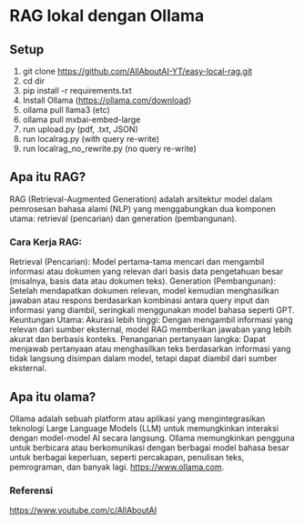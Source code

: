 # RAG lokal dengan Ollama

## Setup
1. git clone https://github.com/AllAboutAI-YT/easy-local-rag.git
2. cd dir
3. pip install -r requirements.txt
4. Install Ollama (https://ollama.com/download)
5. ollama pull llama3 (etc)
6. ollama pull mxbai-embed-large
7. run upload.py (pdf, .txt, JSON)
8. run localrag.py (with query re-write)
9. run localrag_no_rewrite.py (no query re-write)

## Apa itu RAG?
RAG (Retrieval-Augmented Generation) adalah arsitektur model dalam pemrosesan bahasa alami (NLP) yang menggabungkan dua komponen utama: retrieval (pencarian) dan generation (pembangunan).

### Cara Kerja RAG:
Retrieval (Pencarian): Model pertama-tama mencari dan mengambil informasi atau dokumen yang relevan dari basis data pengetahuan besar (misalnya, basis data atau dokumen teks).
Generation (Pembangunan): Setelah mendapatkan dokumen relevan, model kemudian menghasilkan jawaban atau respons berdasarkan kombinasi antara query input dan informasi yang diambil, seringkali menggunakan model bahasa seperti GPT.
Keuntungan Utama:
Akurasi lebih tinggi: Dengan mengambil informasi yang relevan dari sumber eksternal, model RAG memberikan jawaban yang lebih akurat dan berbasis konteks.
Penanganan pertanyaan langka: Dapat menjawab pertanyaan atau menghasilkan teks berdasarkan informasi yang tidak langsung disimpan dalam model, tetapi dapat diambil dari sumber eksternal.

## Apa itu olama?
Ollama adalah sebuah platform atau aplikasi yang mengintegrasikan teknologi Large Language Models (LLM) untuk memungkinkan interaksi dengan model-model AI secara langsung. Ollama memungkinkan pengguna untuk berbicara atau berkomunikasi dengan berbagai model bahasa besar untuk berbagai keperluan, seperti percakapan, penulisan teks, pemrograman, dan banyak lagi. https://www.ollama.com.

### Referensi
https://www.youtube.com/c/AllAboutAI